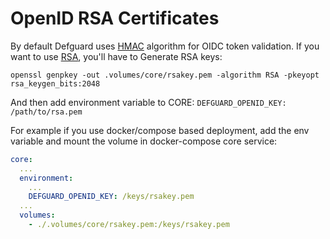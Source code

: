 # OpenID RSA Certificates

By default Defguard uses [HMAC](https://en.wikipedia.org/wiki/HMAC) algorithm for OIDC token validation. If you want to use [RSA](https://en.wikipedia.org/wiki/RSA\_\(cryptosystem\)), you'll have to Generate RSA keys:

```
openssl genpkey -out .volumes/core/rsakey.pem -algorithm RSA -pkeyopt rsa_keygen_bits:2048
```

And then add environment variable to CORE: `DEFGUARD_OPENID_KEY: /path/to/rsa.pem`

For example if you use docker/compose based deployment, add the env variable and mount the volume in docker-compose core service:

```yaml
core:
  ...
  environment:
    ...
    DEFGUARD_OPENID_KEY: /keys/rsakey.pem
  ...
  volumes:
    - ./.volumes/core/rsakey.pem:/keys/rsakey.pem
```
